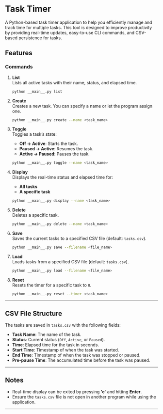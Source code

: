 # Task Timer

A Python-based task timer application to help you efficiently manage and track time for multiple tasks. This tool is designed to improve productivity by providing real-time updates, easy-to-use CLI commands, and CSV-based persistence for tasks.

## Features

### **Commands**

1. **List**  
   Lists all active tasks with their name, status, and elapsed time.
   ```bash
   python __main__.py list
   ```

2. **Create**  
   Creates a new task. You can specify a name or let the program assign one.
   ```bash
   python __main__.py create --name <task_name>
   ```

3. **Toggle**  
   Toggles a task’s state:
   - **Off → Active**: Starts the task.
   - **Paused → Active**: Resumes the task.
   - **Active → Paused**: Pauses the task.
   ```bash
   python __main__.py toggle --name <task_name>
   ```

4. **Display**  
   Displays the real-time status and elapsed time for:
   - **All tasks**
   - **A specific task**  
   ```bash
   python __main__.py display --name <task_name>
   ```

5. **Delete**  
   Deletes a specific task.
   ```bash
   python __main__.py delete --name <task_name>
   ```

6. **Save**  
   Saves the current tasks to a specified CSV file (default: `tasks.csv`).
   ```bash
   python __main__.py save --filename <file_name>
   ```

7. **Load**  
   Loads tasks from a specified CSV file (default: `tasks.csv`).
   ```bash
   python __main__.py load --filename <file_name>
   ```

8. **Reset**  
   Resets the timer for a specific task to `0`.
   ```bash
   python __main__.py reset --timer <task_name>
   ```

---

## CSV File Structure

The tasks are saved in `tasks.csv` with the following fields:
- **Task Name**: The name of the task.
- **Status**: Current status (`Off`, `Active`, or `Paused`).
- **Time**: Elapsed time for the task in seconds.
- **Start Time**: Timestamp of when the task was started.
- **End Time**: Timestamp of when the task was stopped or paused.
- **Pre-pause Time**: The accumulated time before the task was paused.

---

## Notes

- Real-time display can be exited by pressing **'c'** and hitting **Enter**.
- Ensure the `tasks.csv` file is not open in another program while using the application.

---
